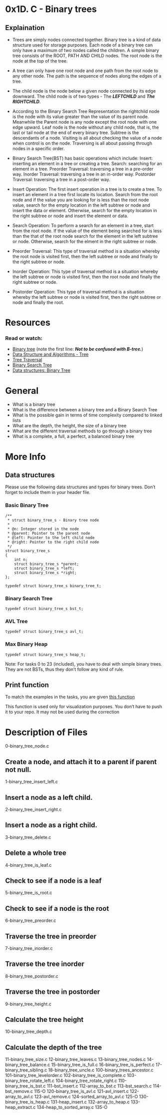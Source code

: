 # 0x1D. C - Binary trees

## Explaination
- Trees are simply nodes connected together. Binary tree is a kind of data structure used for storage purposes. Each node of a binary tree can only have a maximum of two nodes called the children. A simple binary tree consists of the ROOT, PATH AND CHILD nodes. The root node is the node at the top of the tree.
- A tree can only have one root node and one path from the root node to any other node. The path is the sequence of nodes along the edges of a tree.
- The child node is the node below a given node connected by its edge downward. The child node is of two types - The ***LEFTCHILD*** and ***The RIGHTCHILD***. 
- According to the Binary Search Tree Representation the rightchild node is the node with its value greater than the value of its parent node. Meanwhile the Parent node is any node except the root node with one edge upward. Leaf node is the node without any child node, that is, the last or tail node at the end of every binary tree. Subtree is the descendants of a node. Visiting is all about checking the value of a node when control is on the node. Traversing is all about passing through nodes in a specific order.

- Binary Search Tree(BST) has basic operations which include: Insert: inserting an element in a tree or creating a tree. Search: searching for an element in a tree. Preorder Traversal: traversing a tree in a pre-order way. Inorder Traversal: traversing a tree in an in-order way. Postorder Traversal: traversing a tree in a post-order way.

- Insert Operation: The first insert operation in a tree is to create a tree. To insert an element in a tree first locate its location. Search from the root node and if the value you are looking for is less than the root node value, search for the empty location in the left subtree or node and insert the data or element. Otherwise, search for the empty location in the right subtree or node and insert the element or data.

- Search Operation: To perform a search for an element in a tree, start from the root node. If the value of the element being searched for is less than the that of the root node search for the element in the left subtree or node. Otherwise, search for the elment in the right subtree or node.

- Preorder Traversal: This type of traversal method is a situation whereby the root node is visited first, then the left subtree or node and finally to the right subtree or node.

- Inorder Operation: This type of traversal method is a situation whereby the left subtree or node is visited first, then the root node and finally the right subtree or node.

- Postorder Operation: This type of traversal method is a situation whereby the left subtree or node is visited first, then the right subtree or node and finally the root.

# Resources
### Read or watch:

- [Binary tree](https://en.wikipedia.org/wiki/Binary_tree) (note the first line: ***Not to be confused with B-tree.***)
- [Data Structure and Algorithms - Tree](https://www.tutorialspoint.com/data_structures_algorithms/tree_data_structure.htm)
- [Tree Traversal](https://www.programiz.com/dsa/tree-traversal)
- [Binary Search Tree](https://en.wikipedia.org/wiki/Binary_search_tree)
- [Data structures: Binary Tree](https://www.youtube.com/watch?v=H5JubkIy_p8)

# General
- What is a binary tree
- What is the difference between a binary tree and a Binary Search Tree
- What is the possible gain in terms of time complexity compared to linked lists
- What are the depth, the height, the size of a binary tree
- What are the different traversal methods to go through a binary tree
- What is a complete, a full, a perfect, a balanced binary tree

# More Info
## Data structures
Please use the following data structures and types for binary trees. Don’t forget to include them in your header file.

### Basic Binary Tree
```
/**
 * struct binary_tree_s - Binary tree node
 *
 * @n: Integer stored in the node
 * @parent: Pointer to the parent node
 * @left: Pointer to the left child node
 * @right: Pointer to the right child node
 */
struct binary_tree_s
{
    int n;
    struct binary_tree_s *parent;
    struct binary_tree_s *left;
    struct binary_tree_s *right;
};

typedef struct binary_tree_s binary_tree_t;
```
### Binary Search Tree
```
typedef struct binary_tree_s bst_t;
```
### AVL Tree
```
typedef struct binary_tree_s avl_t;
```
### Max Binary Heap
```
typedef struct binary_tree_s heap_t;
```
Note: For tasks 0 to 23 (included), you have to deal with simple binary trees. They are not BSTs, thus they don’t follow any kind of rule.

## Print function
To match the examples in the tasks, you are given [this function](https://github.com/alx-tools/0x1C.c)

This function is used only for visualization purposes. You don’t have to push it to your repo. It may not be used during the correction

# Description of Files
0-binary_tree_node.c
## Create a node, and attach it to a parent if parent not null.
1-binary_tree_insert_left.c
## Insert a node as a left child.
2-binary_tree_insert_right.c
## Insert a node as a right child.
3-binary_tree_delete.c
## Delete a whole tree
4-binary_tree_is_leaf.c
## Check to see if a node is a leaf
5-binary_tree_is_root.c
## Check to see if a node is the root
6-binary_tree_preorder.c
## Traverse the tree in preorder
7-binary_tree_inorder.c
## Traverse the tree inorder
8-binary_tree_postorder.c
## Traverse the tree in postorder
9-binary_tree_height.c
## Calculate the tree height
10-binary_tree_depth.c
## Calculate the depth of the tree
11-binary_tree_size.c
12-binary_tree_leaves.c
13-binary_tree_nodes.c
14-binary_tree_balance.c
15-binary_tree_is_full.c
16-binary_tree_is_perfect.c
17-binary_tree_sibling.c
18-binary_tree_uncle.c
100-binary_trees_ancestor.c
101-binary_tree_levelorder.c
102-binary_tree_is_complete.c
103-binary_tree_rotate_left.c
104-binary_tree_rotate_right.c
110-binary_tree_is_bst.c
111-bst_insert.c
112-array_to_bst.c
113-bst_search.c
114-bst_remove.c
115-O
120-binary_tree_is_avl.c
121-avl_insert.c
122-array_to_avl.c
123-avl_remove.c
124-sorted_array_to_avl.c
125-O
130-binary_tree_is_heap.c
131-heap_insert.c
132-array_to_heap.c
133-heap_extract.c
134-heap_to_sorted_array.c
135-O